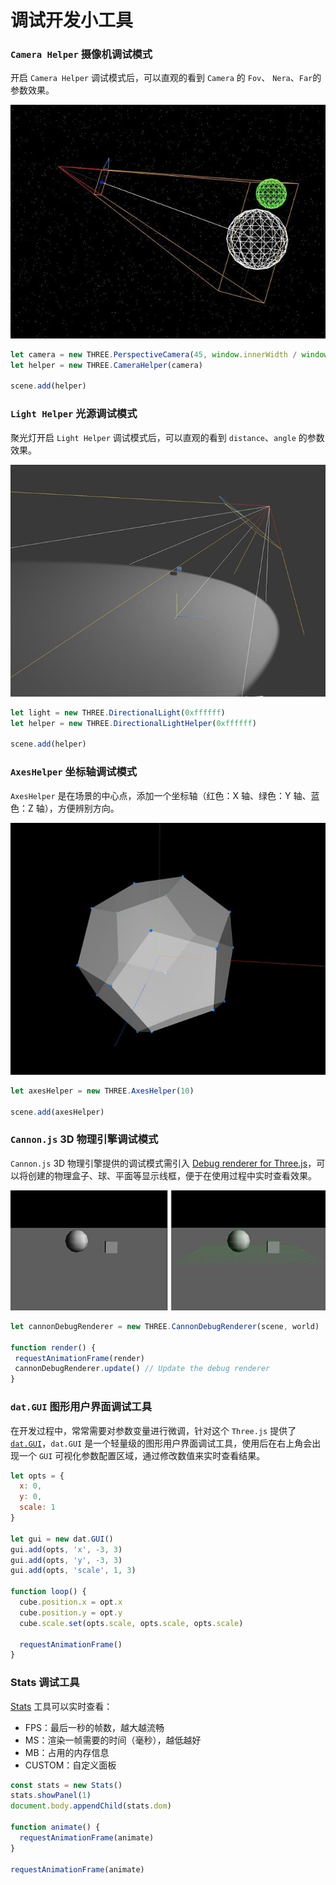 # 调试开发小工具

### `Camera Helper` 摄像机调试模式

开启 `Camera Helper` 调试模式后，可以直观的看到 `Camera` 的 `Fov`、 `Nera`、`Far`的参数效果。

![CameraHelper](image/CameraHelper.jpg)

```JavaScript
let camera = new THREE.PerspectiveCamera(45, window.innerWidth / window.innerHeight, 0.1, 1000)
let helper = new THREE.CameraHelper(camera)

scene.add(helper)
```

### `Light Helper` 光源调试模式

聚光灯开启 `Light Helper` 调试模式后，可以直观的看到 `distance`、`angle` 的参数效果。

![LightHelper](image/LightHelper.jpg)

```JavaScript
let light = new THREE.DirectionalLight(0xffffff)
let helper = new THREE.DirectionalLightHelper(0xffffff)

scene.add(helper)
```

### `AxesHelper` 坐标轴调试模式

`AxesHelper` 是在场景的中心点，添加一个坐标轴（红色：X 轴、绿色：Y 轴、蓝色：Z 轴），方便辨别方向。

![AxesHelper](image/AxesHelper坐标轴.jpg)

```JavaScript
let axesHelper = new THREE.AxesHelper(10)

scene.add(axesHelper)
```

### `Cannon.js` 3D 物理引擎调试模式
`Cannon.js` 3D 物理引擎提供的调试模式需引入 [Debug renderer for Three.js](https://github.com/schteppe/cannon.js/tree/master/tools/threejs)，可以将创建的物理盒子、球、平面等显示线框，便于在使用过程中实时查看效果。

![物理引擎调试模式](image/物理引擎调试模式.jpg)

```JavaScript
let cannonDebugRenderer = new THREE.CannonDebugRenderer(scene, world)

function render() {
 requestAnimationFrame(render)
 cannonDebugRenderer.update() // Update the debug renderer
}
```
### `dat.GUI` 图形用户界面调试工具

在开发过程中，常常需要对参数变量进行微调，针对这个 `Three.js` 提供了 [`dat.GUI`](https://github.com/dataarts/dat.gui)，`dat.GUI` 是一个轻量级的图形用户界面调试工具，使用后在右上角会出现一个 `GUI` 可视化参数配置区域，通过修改数值来实时查看结果。

```JavaScript
let opts = {
  x: 0,
  y: 0,
  scale: 1
}

let gui = new dat.GUI()
gui.add(opts, 'x', -3, 3)
gui.add(opts, 'y', -3, 3)
gui.add(opts, 'scale', 1, 3)

function loop() {
  cube.position.x = opt.x
  cube.position.y = opt.y
  cube.scale.set(opts.scale, opts.scale, opts.scale)

  requestAnimationFrame()
}
```

### Stats 调试工具

[Stats](https://github.com/mrdoob/stats.js/) 工具可以实时查看：

-   FPS：最后一秒的帧数，越大越流畅
-   MS：渲染一帧需要的时间（毫秒），越低越好
-   MB：占用的内存信息
-   CUSTOM：自定义面板

```JavaScript
const stats = new Stats()
stats.showPanel(1)
document.body.appendChild(stats.dom)

function animate() {
  requestAnimationFrame(animate)
}

requestAnimationFrame(animate)
```

